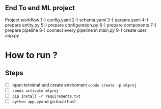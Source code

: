 ## End To end ML project
Project workflow 
1-) config.yaml 
2-) schema.yaml
3-) params.yaml
4-) prepare entity.py
5-) prepare configuration.py
6-) prepare components
7-) prepare pipeline
8-) connect every pipeline in main.py
9-) create user app.py 


How to run ?
=============
## Steps
- [ ] open terminal and create enviroment `conda create -p mlproj`
- [ ] `conda activate mlproj`
- [ ] `pip install -r requirements.txt`
- [ ] `python app.py`and go local host
